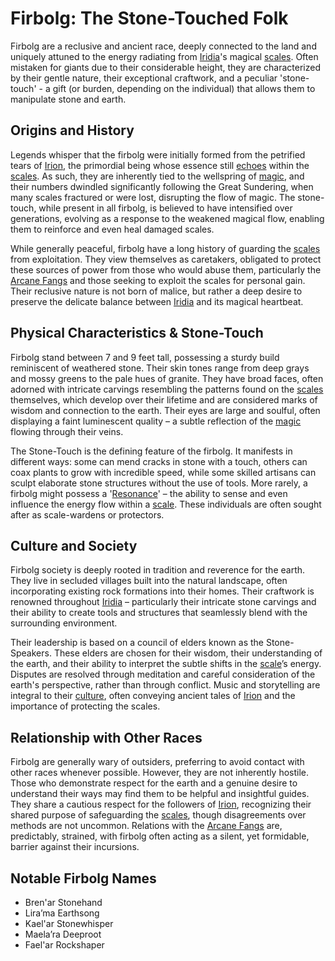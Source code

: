 # Firbolg: The Stone-Touched Folk

Firbolg are a reclusive and ancient race, deeply connected to the land and uniquely attuned to the energy radiating from [Iridia](/geography/world/iridia.md)'s magical [scales](/geography/landmark/scale.md). Often mistaken for giants due to their considerable height, they are characterized by their gentle nature, their exceptional craftwork, and a peculiar 'stone-touch' - a gift (or burden, depending on the individual) that allows them to manipulate stone and earth.

## Origins and History

Legends whisper that the firbolg were initially formed from the petrified tears of [Irion](/being/deity/irion.md), the primordial being whose essence still [echoes](/raw/20250501/soul/echoes.md) within the [scales](/geography/landmark/scale.md). As such, they are inherently tied to the wellspring of [magic](/structure/mechanic/magic.md), and their numbers dwindled significantly following the Great Sundering, when many scales fractured or were lost, disrupting the flow of magic. The stone-touch, while present in all firbolg, is believed to have intensified over generations, evolving as a response to the weakened magical flow, enabling them to reinforce and even heal damaged scales.

While generally peaceful, firbolg have a long history of guarding the [scales](/geography/landmark/scale.md) from exploitation. They view themselves as caretakers, obligated to protect these sources of power from those who would abuse them, particularly the [Arcane Fangs](/structure/society/factions/arcane-fangs.md) and those seeking to exploit the scales for personal gain. Their reclusive nature is not born of malice, but rather a deep desire to preserve the delicate balance between [Iridia](/geography/world/iridia.md) and its magical heartbeat.

## Physical Characteristics & Stone-Touch

Firbolg stand between 7 and 9 feet tall, possessing a sturdy build reminiscent of weathered stone. Their skin tones range from deep grays and mossy greens to the pale hues of granite.  They have broad faces, often adorned with intricate carvings resembling the patterns found on the [scales](/geography/landmark/scale.md) themselves, which develop over their lifetime and are considered marks of wisdom and connection to the earth. Their eyes are large and soulful, often displaying a faint luminescent quality – a subtle reflection of the [magic](/structure/mechanic/magic.md) flowing through their veins.

The Stone-Touch is the defining feature of the firbolg. It manifests in different ways: some can mend cracks in stone with a touch, others can coax plants to grow with incredible speed, while some skilled artisans can sculpt elaborate stone structures without the use of tools. More rarely, a firbolg might possess a '[Resonance](/raw/20250501/resonance/resonance.md)' – the ability to sense and even influence the energy flow within a [scale](/geography/landmark/scale.md). These individuals are often sought after as scale-wardens or protectors.

## Culture and Society

Firbolg society is deeply rooted in tradition and reverence for the earth. They live in secluded villages built into the natural landscape, often incorporating existing rock formations into their homes. Their craftwork is renowned throughout [Iridia](/geography/world/iridia.md) – particularly their intricate stone carvings and their ability to create tools and structures that seamlessly blend with the surrounding environment. 

Their leadership is based on a council of elders known as the Stone-Speakers. These elders are chosen for their wisdom, their understanding of the earth, and their ability to interpret the subtle shifts in the [scale](/geography/landmark/scale.md)’s energy. Disputes are resolved through meditation and careful consideration of the earth's perspective, rather than through conflict. Music and storytelling are integral to their [culture](/raw/20250501/dwarf/culture.md), often conveying ancient tales of [Irion](/being/deity/irion.md) and the importance of protecting the scales.

## Relationship with Other Races

Firbolg are generally wary of outsiders, preferring to avoid contact with other races whenever possible. However, they are not inherently hostile. Those who demonstrate respect for the earth and a genuine desire to understand their ways may find them to be helpful and insightful guides. They share a cautious respect for the followers of [Irion](/being/deity/irion.md), recognizing their shared purpose of safeguarding the [scales](/geography/landmark/scale.md), though disagreements over methods are not uncommon. Relations with the [Arcane Fangs](/structure/society/factions/arcane-fangs.md) are, predictably, strained, with firbolg often acting as a silent, yet formidable, barrier against their incursions.

## Notable Firbolg Names

*   Bren'ar Stonehand
*   Lira’ma Earthsong
*   Kael'ar Stonewhisper
*   Maela’ra Deeproot
*   Fael'ar Rockshaper
